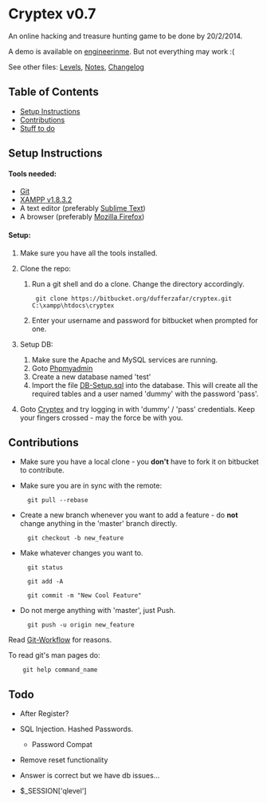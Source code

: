 # Cryptex v0.7

An online hacking and treasure hunting game to be done by 20/2/2014.

A demo is available on [engineerinme](http://engineerinme.com/cryptex/). But not everything may work :(

See other files: [Levels](/dufferzafar/cryptex/src/master/Levels.md), [Notes](/dufferzafar/cryptex/src/master/Notes.md), [Changelog](/dufferzafar/cryptex/src/master/Changelog-Deprecated.md)

## Table of Contents

* [Setup Instructions](#markdown-header-setup-instructions)
* [Contributions](#markdown-header-contributions)
* [Stuff to do](#markdown-header-todo)

## Setup Instructions

#### Tools needed:

* [Git](http://git-scm.com/downloads) 
* [XAMPP v1.8.3.2](http://www.apachefriends.org/en/xampp.html)
* A text editor (preferably [Sublime Text](http://sublimetext.com/3))
* A browser (preferably [Mozilla Firefox](http://www.mozilla.org/en-US/firefox/new/))

#### Setup:

1. Make sure you have all the tools installed.

2. Clone the repo:
    1. Run a git shell and do a clone. Change the directory accordingly.

            git clone https://bitbucket.org/dufferzafar/cryptex.git C:\xampp\htdocs\cryptex

    2. Enter your username and password for bitbucket when prompted for one.

3. Setup DB:
    1. Make sure the Apache and MySQL services are running.
    2. Goto [Phpmyadmin](http://localhost/phpmyadmin/)
    3. Create a new database named 'test'
    4. Import the file [DB-Setup.sql](/dufferzafar/cryptex/src/master/DB-Setup.sql) into the database. This will create all the required tables and a user named 'dummy' with the password 'pass'.

4. Goto [Cryptex](http://localhost/cryptex/index.php) and try logging in with 'dummy' / 'pass' credentials. Keep your fingers crossed - may the force be with you.

## Contributions

* Make sure you have a local clone - you **don't** have to fork it on bitbucket to contribute.

* Make sure you are in sync with the remote:

        git pull --rebase

* Create a new branch whenever you want to add a feature - do **not** change anything in the 'master' branch directly.

        git checkout -b new_feature

* Make whatever changes you want to.

        git status
        
        git add -A

        git commit -m "New Cool Feature"

* Do not merge anything with 'master', just Push. 

        git push -u origin new_feature

Read [Git-Workflow](https://www.atlassian.com/git/workflows#!workflow-gitflow) for reasons.

To read git's man pages do:

        git help command_name

## Todo

* After Register?

* SQL Injection. Hashed Passwords.
    * Password Compat

* Remove reset functionality

* Answer is correct but we have db issues...

* $_SESSION['qlevel']

